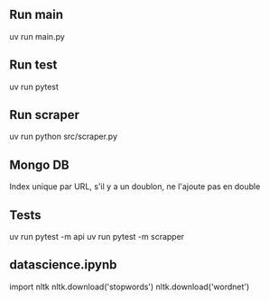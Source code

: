 ## Run main
uv run main.py

## Run test
uv run pytest

## Run scraper
uv run python src/scraper.py

## Mongo DB
Index unique par URL, s'il y a un doublon, ne l'ajoute pas en double

## Tests
uv run pytest -m api
uv run pytest -m scrapper

## datascience.ipynb
import nltk
nltk.download('stopwords')
nltk.download('wordnet')

